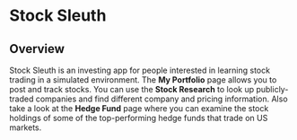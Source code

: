 # Stock Sleuth

## Overview
Stock Sleuth is an investing app for people interested in learning stock trading in a simulated environment.  The **My Portfolio** page allows you to post and track stocks.  You can use the **Stock Research** to look up publicly-traded companies and find different company and pricing information.  Also take a look at the **Hedge Fund** page where you can examine the stock holdings of some of the top-performing hedge funds that trade on US markets.




